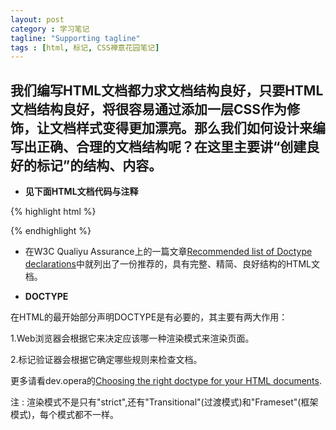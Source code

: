 ```yaml
---
layout: post
category : 学习笔记
tagline: "Supporting tagline"
tags : [html, 标记, CSS禅意花园笔记]
---
```


## 我们编写HTML文档都力求文档结构良好，只要HTML文档结构良好，将很容易通过添加一层CSS作为修饰，让文档样式变得更加漂亮。那么我们如何设计来编写出正确、合理的文档结构呢？在这里主要讲“创建良好的标记”的结构、内容。

+ **见下面HTML文档代码与注释**

<!--break-->

{% highlight html %}
<!-- 
选择DOCTYPE 
这个是健壮文档所必需的，目的是告诉浏览器或者其他用户代理知道你要使用的HTML语言的类型
在编写HTML时要做的第一件事 From "the zen of CSS desgin" ; 1.1.2 ; P11
-->
<!DOCTYPE html PUBLIC "-//W3C//DTD XHTML 1.0 Strict//EN" 
	"http://www.w3.org/TR/xhtml1/DTD/xhtml1-strict.dtd">
<!-- 
指定语言和字符集
将HTML文档指定为某一种人类的语言。Google和其他搜索引擎会根据搜索请求的语言来过滤搜索结果，
可以使得搜索引擎带来的流量。
-->
<!-- 设置文档的XML语言，这里设置为简体中文的ISO代码zh-cn -->
<html xmlns="http://www.w3.org/1999/xhtml" xml:lang="zh-cn">
	<!-- html 部分 -->
<head>
	<!-- 设置文档的字符集，这里为utf-8-->
	<!--
    utf-8是一种Unicode,Unicode则是一种流行的国际性编码方案，所带来的好处就是不同字符集的多种语言，
    将能够共存在同一张页面中，目前唯一阻碍utf-8在web中广泛使用的就是，一些古老的，没有考虑
    到国际化需求的服务器软件以及页面开发工具并不支持uft-8.目前各种浏览器在处理utf-8时都没有
    任何问题，所以在用户端这边并不是问题，问题出现在服务器端。若文档的主要语言是中文，那么
    指定一个更加明确的字符集可能更好些。
  	-->
	<meta http-equiv="Content-Type" content="text/html; charset=utf-8" />
	<!--以下3个meta不是必须的，作用是一些说明以及增加搜索引擎带来的流量-->
	<meta name="author" content="Spy"/>
	<meta name="keywords" content="design, css , web"/>
	<meta name="description" content="some description"/>
	<!--
	指定标题
  	title的作用就是用来描述页面内容，当访客保存至收藏夹时，内容作为描述同样
  	保存在浏览器中；搜索引擎也对title元素中包含的关键字格外感兴趣，因此可以明显提高
  	页面在搜索引擎中的排名，标题极具描述性地概括该页面的内容。
  	-->
	<title>这是个示例</title>
</head>
<body>
<!-- 这里编写web文档的内容 -->
</body>
</html>
{% endhighlight %}


+ 在W3C Qualiyu Assurance上的一篇文章[Recommended list of Doctype declarations](http://www.w3.org/QA/2002/04/valid-dtd-list.html#DTD/ "可去看详细说明文档")中就列出了一份推荐的，具有完整、精简、良好结构的HTML文档。

+ **DOCTYPE**

在HTML的最开始部分声明DOCTYPE是有必要的，其主要有两大作用：

1.Web浏览器会根据它来决定应该哪一种渲染模式来渲染页面。

2.标记验证器会根据它确定哪些规则来检查文档。

更多请看dev.opera的[Choosing the right doctype for your HTML documents](http://dev.opera.com/articles/view/14-choosing-the-right-doctype-for-your/ "前往详细说明").

注 : 渲染模式不是只有"strict",还有"Transitional"(过渡模式)和"Frameset"(框架模式)，每个模式都不一样。